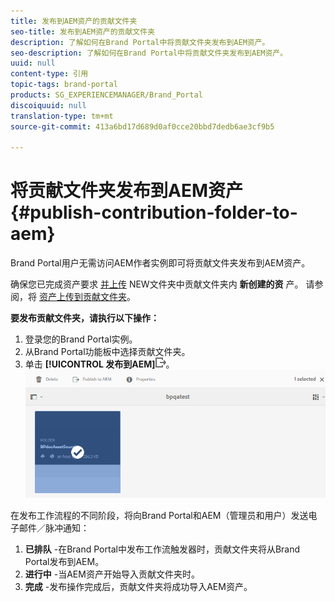 ```yaml
---
title: 发布到AEM资产的贡献文件夹
seo-title: 发布到AEM资产的贡献文件夹
description: 了解如何在Brand Portal中将贡献文件夹发布到AEM资产。
seo-description: 了解如何在Brand Portal中将贡献文件夹发布到AEM资产。
uuid: null
content-type: 引用
topic-tags: brand-portal
products: SG_EXPERIENCEMANAGER/Brand_Portal
discoiquuid: null
translation-type: tm+mt
source-git-commit: 413a6bd17d689d0af0cce20bbd7dedb6ae3cf9b5

---
```



# 将贡献文件夹发布到AEM资产 {#publish-contribution-folder-to-aem}

Brand Portal用户无需访问AEM作者实例即可将贡献文件夹发布到AEM资产。

确保您已完成资产要求 [并上传](brand-portal-download-asset-requirements.md) NEW文件夹中贡献文件夹内 **新创建的资** 产。 请参阅，将 [资产上传到贡献文件夹](brand-portal-upload-assets-to-contribution-folder.md)。

**要发布贡献文件夹，请执行以下操作：**

1. 登录您的Brand Portal实例。
1. 从Brand Portal功能板中选择贡献文件夹。
1. 单击 **[!UICONTROL 发布到AEM]**![](assets/export.png)。
   ![](assets/publish-contribution-folder-to-aem.png)

在发布工作流程的不同阶段，将向Brand Portal和AEM（管理员和用户）发送电子邮件／脉冲通知：
1. **已排队** -在Brand Portal中发布工作流触发器时，贡献文件夹将从Brand Portal发布到AEM。
1. **进行中** -当AEM资产开始导入贡献文件夹时。
1. **完成** -发布操作完成后，贡献文件夹将成功导入AEM资产。


